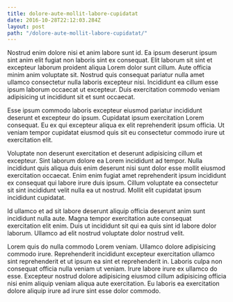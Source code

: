 ```yaml
---
title: dolore-aute-mollit-labore-cupidatat
date: 2016-10-28T22:12:03.284Z
layout: post
path: "/dolore-aute-mollit-labore-cupidatat/"
---
```


Nostrud enim dolore nisi et anim labore sunt id. Ea ipsum deserunt ipsum sint anim elit fugiat non laboris sint ex consequat. Elit laborum sit sint et excepteur laborum proident aliqua Lorem dolor sunt cillum. Aute officia minim anim voluptate sit. Nostrud quis consequat pariatur nulla amet ullamco consectetur nulla laboris excepteur nisi. Incididunt ea cillum esse ipsum laborum occaecat ut excepteur. Duis exercitation commodo veniam adipisicing ut incididunt sit et sunt occaecat.

Esse ipsum commodo laboris excepteur eiusmod pariatur incididunt deserunt et excepteur do ipsum. Cupidatat ipsum exercitation Lorem consequat. Eu ex qui excepteur aliqua ex elit reprehenderit ipsum officia. Ut veniam tempor cupidatat eiusmod quis sit eu consectetur commodo irure ut exercitation elit.

Voluptate non deserunt exercitation et deserunt adipisicing cillum et excepteur. Sint laborum dolore ea Lorem incididunt ad tempor. Nulla incididunt quis aliqua duis enim deserunt nisi sunt dolor esse mollit eiusmod exercitation occaecat. Enim enim fugiat amet reprehenderit ipsum incididunt ex consequat qui labore irure duis ipsum. Cillum voluptate ea consectetur sit sint incididunt velit nulla ea ut nostrud. Mollit elit cupidatat ipsum incididunt cupidatat.

Id ullamco et ad sit labore deserunt aliquip officia deserunt anim sunt incididunt nulla aute. Magna tempor exercitation aute consequat exercitation elit enim. Duis ut incididunt sit qui ea quis sint id labore dolor laborum. Ullamco ad elit nostrud voluptate dolor nostrud velit.

Lorem quis do nulla commodo Lorem veniam. Ullamco dolore adipisicing commodo irure. Reprehenderit incididunt excepteur exercitation ullamco sint reprehenderit et ut ipsum ea sint et reprehenderit in. Laboris culpa non consequat officia nulla veniam ut veniam. Irure labore irure ex ullamco do esse. Excepteur nostrud dolore adipisicing eiusmod cillum adipisicing officia nisi enim aliquip veniam aliqua aute exercitation. Eu laboris ea exercitation dolore aliquip irure ad irure sint esse dolor commodo.